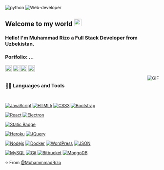 ![python](https://github.com/user-attachments/assets/57355184-2cec-43da-9cb7-cc99461a3246)
![Web-developer](https://github.com/user-attachments/assets/0c3a3ed1-f6fc-4ea8-be62-b0ed1246c12b)

    
## Welcome to my world <img src="https://github.com/TheDudeThatCode/TheDudeThatCode/blob/master/Assets/Earth.gif" width="24px">

### Hello! I'm Muhammad Rizo a Full Stack Developer from Uzbekistan.

### Portfolio: ...

<a href="https://x.com/odilovmuhamm52">
  <img align="left" alt="Muhammad Rizo | Twitter" width="22px" src="https://cdn.jsdelivr.net/npm/simple-icons@v3/icons/twitter.svg" />
</a>
<a href="https://www.linkedin.com/in/muhammad-rizo-56686a261/">
  <img align="left" alt="Muhammad Rizo" width="22px" src="https://cdn.jsdelivr.net/npm/simple-icons@v3/icons/linkedin.svg" />
</a>
<a href="https://www.facebook.com/profile.php?id=100090876400461">
  <img align="left" alt="Muhammad Rizo" width="22px" src="https://cdn.jsdelivr.net/npm/simple-icons@v3/icons/facebook.svg" />
</a>
<a href="https://www.instagram.com/rizo_adilov/">
  <img align="left" alt="Muhammad Rizo" width="22px" src="https://cdn.jsdelivr.net/npm/simple-icons@13.16.0/icons/instagram.svg" />
</a>

<br />
<br />

  <img align="right" alt="GIF" src="https://media.giphy.com/media/836HiJc7pgzy8iNXCn/giphy.gif" />
  
### 👨‍💻 Languages and Tools

<br />

[![JavaScript](https://img.shields.io/badge/-JavaScript-black?style=flat&logo=javascript&link=https://github.com/MuhammmadRizo)](https://github.com/MuhammmadRizo) 
[![HTML5](https://img.shields.io/badge/-HTML5-E34F26?style=flat&logo=html5&logoColor=white&link=https://github.com/MuhammmadRizo)](https://github.com/MuhammmadRizo) 
[![CSS3](https://img.shields.io/badge/-CSS3-1572B6?style=flat&logo=css3&link=https://github.com/MuhammmadRizo)](https://github.com/MuhammmadRizo) 
[![Bootstrap](https://img.shields.io/badge/-Bootstrap-563D7C?style=flat&logo=bootstrap&link=https://github.com/MuhammmadRizo)](https://github.com/MuhammmadRizo) 

[![React](https://img.shields.io/badge/-React-black?style=flat&logo=react&link=https://github.com/MuhammmadRizo)](https://github.com/MuhammmadRizo) 
[![Electron](https://img.shields.io/badge/-Electron-gray?style=flat&logo=electron&link=https://github.com/MuhammmadRizo)](https://github.com/MuhammmadRizo) 

[![Static Badge](https://img.shields.io/badge/Python-black?style=flat&logo=python&logoColor=white&logoSize=20px&logo=python&link=https://github.com/MuhammmadRizo)](https://github.com/MuhammmadRizo)

[![Heroku](https://img.shields.io/badge/-Heroku-gray?style=flat&logo=heroku&link=https://github.com/MuhammmadRizo)](https://github.com/MuhammmadRizo) 
[![JQuery](https://img.shields.io/badge/-JQuery-blue?style=flat&logo=jquery&link=https://github.com/MuhammmadRizo)](https://github.com/MuhammmadRizo) 

[![Nodejs](https://img.shields.io/badge/-Nodejs-green?style=flat&logo=Node.js&link=https://github.com/MuhammmadRizo)](https://github.com/MuhammmadRizo) 
[![Docker](https://img.shields.io/badge/-Docker-black?style=flat&logo=docker&link=https://github.com/MuhammmadRizo)](https://github.com/MuhammmadRizo) 
[![WordPress](https://img.shields.io/badge/-WordPress-blue?style=flat&logo=wordpress&link=https://github.com/MuhammmadRizo)](https://github.com/MuhammmadRizo) 
[![JSON](https://img.shields.io/badge/-json-02569B?style=flat&logo=json&link=https://github.com/MuhammmadRizo)](https://github.com/MuhammmadRizo)

[![MySQL](https://img.shields.io/badge/-MySQL-black?style=flat&logo=mysql&link=https://github.com/MuhammmadRizo)](https://github.com/MuhammmadRizo)
[![Git](https://img.shields.io/badge/-Git-black?style=flat&logo=git&link=https://github.com/MuhammmadRizo)](https://github.com/MuhammmadRizo) 
[![Bitbucket](https://img.shields.io/badge/-Bitbucket-blue?style=flat&logo=bitbucket&link=https://github.com/MuhammmadRizo)](https://github.com/MuhammmadRizo)
[![MongoDB](https://img.shields.io/badge/-MongoDB-FCA121?style=flat&logo=mongodb&link=https://github.com/MuhammmadRizo)](https://github.com/MuhammmadRizo) 



⭐️ From [@MuhammmadRizo](https://github.com/MuhammmadRizo)
